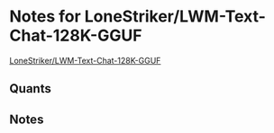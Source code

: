 # Notes for LoneStriker/LWM-Text-Chat-128K-GGUF
[LoneStriker/LWM-Text-Chat-128K-GGUF](https://huggingface.co/LoneStriker/LWM-Text-Chat-128K-GGUF)

## Quants
<quants go here>

## Notes
<notes here>
